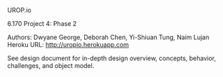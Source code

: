 UROP.io

6.170 Project 4: Phase 2

Authors: Dwyane George, Deborah Chen, Yi-Shiuan Tung, Naim Lujan
Heroku URL: http://uropio.herokuapp.com

See design document for in-depth design overview, concepts, behavior, challenges, and object model.
